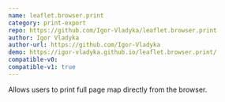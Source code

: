 ```yaml
---
name: leaflet.browser.print
category: print-export
repo: https://github.com/Igor-Vladyka/leaflet.browser.print
author: Igor Vladyka
author-url: https://github.com/Igor-Vladyka
demo: https://igor-vladyka.github.io/leaflet.browser.print/
compatible-v0:
compatible-v1: true
---
```


Allows users to print full page map directly from the browser.
